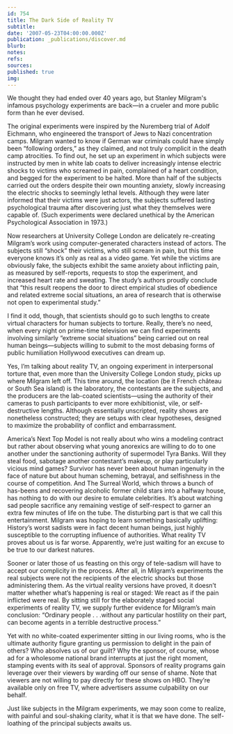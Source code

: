 ```yaml
---
id: 754
title: The Dark Side of Reality TV
subtitle: 
date: '2007-05-23T04:00:00.000Z'
publication: _publications/discover.md
blurb: 
notes: 
refs: 
sources: 
published: true
img: 
---
```

We thought they had ended over 40 years ago, but Stanley Milgram's infamous psychology experiments are back—in a crueler and more public form than he ever devised.

The original experiments were inspired by the Nuremberg trial of Adolf Eichmann, who engineered the transport of Jews to Nazi concentration camps. Milgram wanted to know if German war criminals could have simply been “following orders,” as they claimed, and not truly complicit in the death camp atrocities. To find out, he set up an experiment in which subjects were instructed by men in white lab coats to deliver increasingly intense electric shocks to victims who screamed in pain, complained of a heart condition, and begged for the experiment to be halted. More than half of the subjects carried out the orders despite their own mounting anxiety, slowly increasing the electric shocks to seemingly lethal levels. Although they were later informed that their victims were just actors, the subjects suffered lasting psychological trauma after discovering just what they themselves were capable of. (Such experiments were declared unethical by the American Psychological Association in 1973.)

Now researchers at University College London are delicately re-creating Milgram’s work using computer-generated characters instead of actors. The subjects still “shock” their victims, who still scream in pain, but this time everyone knows it’s only as real as a video game. Yet while the victims are obviously fake, the subjects exhibit the same anxiety about inflicting pain, as measured by self-reports, requests to stop the experiment, and increased heart rate and sweating. The study’s authors proudly conclude that “this result reopens the door to direct empirical studies of obedience and related extreme social situations, an area of research that is otherwise not open to experimental study.”

I find it odd, though, that scientists should go to such lengths to create virtual characters for human subjects to torture. Really, there’s no need, when every night on prime-time television we can find experiments involving similarly “extreme social situations” being carried out on real human beings—subjects willing to submit to the most debasing forms of public humiliation Hollywood executives can dream up.

Yes, I’m talking about reality TV, an ongoing experiment in interpersonal torture that, even more than the University College London study, picks up where Milgram left off. This time around, the location (be it French château or South Sea island) is the laboratory, the contestants are the subjects, and the producers are the lab-coated scientists—using the authority of their cameras to push participants to ever more exhibitionist, vile, or self-destructive lengths. Although essentially unscripted, reality shows are nonetheless constructed; they are setups with clear hypotheses, designed to maximize the probability of conflict and embarrassment.

America’s Next Top Model is not really about who wins a modeling contract but rather about observing what young anorexics are willing to do to one another under the sanctioning authority of supermodel Tyra Banks. Will they steal food, sabotage another contestant’s makeup, or play particularly vicious mind games? Survivor has never been about human ingenuity in the face of nature but about human ­scheming, betrayal, and selfishness in the course of ­competition. And The Surreal World, which throws a bunch of has-beens and recovering alcoholic former child stars into a halfway house, has nothing to do with our desire to emulate celebrities. It’s about watching sad people sacrifice any remaining vestige of self-respect to garner an extra few minutes of life on the tube. The disturbing part is that we call this entertainment. Milgram was hoping to learn something basically uplifting: History’s worst sadists were in fact decent human beings, just highly susceptible to the corrupting influence of authorities. What reality TV proves about us is far worse. Apparently, we’re just waiting for an excuse to be true to our darkest natures.

Sooner or later those of us feasting on this orgy of tele-sadism will have to accept our complicity in the process. After all, in Milgram’s experiments the real subjects were not the recipients of the electric shocks but those administering them. As the virtual reality versions have proved, it doesn’t matter whether what’s happening is real or staged: We react as if the pain inflicted were real. By sitting still for the elaborately staged social experiments of reality TV, we supply further evidence for Milgram’s main conclusion: “Ordinary people . . .without any particular hostility on their part, can become agents in a terrible destructive process.”

Yet with no white-coated experimenter sitting in our living rooms, who is the ultimate authority figure granting us permission to delight in the pain of others? Who absolves us of our guilt? Why the sponsor, of course, whose ad for a wholesome national brand interrupts at just the right moment, stamping events with its seal of approval. Sponsors of reality programs gain leverage over their viewers by warding off our sense of shame. Note that viewers are not willing to pay directly for these shows on HBO. They’re available only on free TV, where advertisers assume ­culpability on our behalf.

Just like subjects in the Milgram experiments, we may soon come to realize, with painful and soul-shaking clarity, what it is that we have done. The self-loathing of the principal subjects awaits us.

